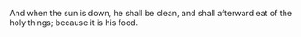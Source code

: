 And when the sun is down, he shall be clean, and shall afterward eat of the holy things; because it is his food.
